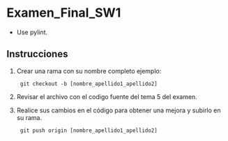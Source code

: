 # Examen_Final_SW1
- Use pylint.

## Instrucciones

1. Crear una rama con su nombre completo ejemplo:

		git checkout -b [nombre_apellido1_apellido2]

2. Revisar el archivo con el codigo fuente del tema 5 del examen.

3. Realice sus cambios en el código para obtener una mejora y subirlo en su rama.

		git push origin [nombre_apellido1_apellido2]
